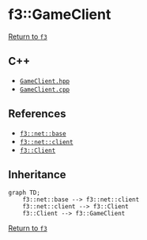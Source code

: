# f3::GameClient

[Return to `f3`](/docs/f3.md)

## C++

- [`GameClient.hpp`](/src/f3/GameClient.hpp)
- [`GameClient.cpp`](/src/f3/GameClient.cpp)

## References

- [`f3::net::base`](/docs/net/base.md)
- [`f3::net::client`](/docs/net/client.md)
- [`f3::Client`](/docs/f3/Client.md)

## Inheritance

```mermaid
graph TD;
    f3::net::base --> f3::net::client
    f3::net::client --> f3::Client
    f3::Client --> f3::GameClient
```

[Return to `f3`](/docs/f3.md)